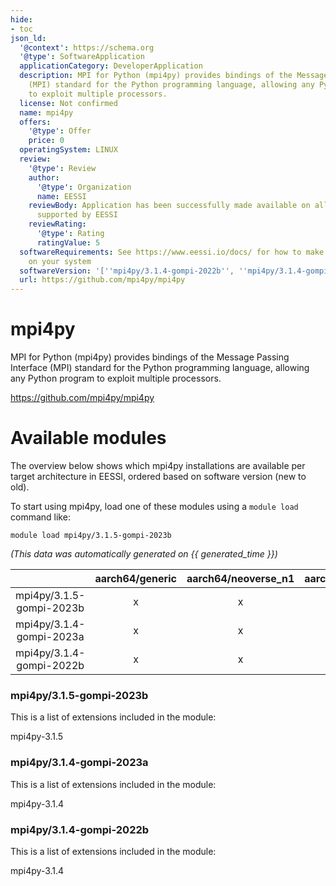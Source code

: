 ```yaml
---
hide:
- toc
json_ld:
  '@context': https://schema.org
  '@type': SoftwareApplication
  applicationCategory: DeveloperApplication
  description: MPI for Python (mpi4py) provides bindings of the Message Passing Interface
    (MPI) standard for the Python programming language, allowing any Python program
    to exploit multiple processors.
  license: Not confirmed
  name: mpi4py
  offers:
    '@type': Offer
    price: 0
  operatingSystem: LINUX
  review:
    '@type': Review
    author:
      '@type': Organization
      name: EESSI
    reviewBody: Application has been successfully made available on all architectures
      supported by EESSI
    reviewRating:
      '@type': Rating
      ratingValue: 5
  softwareRequirements: See https://www.eessi.io/docs/ for how to make EESSI available
    on your system
  softwareVersion: '[''mpi4py/3.1.4-gompi-2022b'', ''mpi4py/3.1.4-gompi-2023a'', ''mpi4py/3.1.5-gompi-2023b'']'
  url: https://github.com/mpi4py/mpi4py
---
```


mpi4py
======


MPI for Python (mpi4py) provides bindings of the Message Passing Interface (MPI) standard for the Python programming language, allowing any Python program to exploit multiple processors.

https://github.com/mpi4py/mpi4py
# Available modules


The overview below shows which mpi4py installations are available per target architecture in EESSI, ordered based on software version (new to old).

To start using mpi4py, load one of these modules using a `module load` command like:

```shell
module load mpi4py/3.1.5-gompi-2023b
```

*(This data was automatically generated on {{ generated_time }})*  

| |aarch64/generic|aarch64/neoverse_n1|aarch64/neoverse_v1|aarch64/nvidia/grace|x86_64/generic|x86_64/amd/zen2|x86_64/amd/zen3|x86_64/amd/zen4|x86_64/intel/cascadelake|x86_64/intel/haswell|x86_64/intel/icelake|x86_64/intel/sapphirerapids|x86_64/intel/skylake_avx512|
| :---: | :---: | :---: | :---: | :---: | :---: | :---: | :---: | :---: | :---: | :---: | :---: | :---: | :---: |
|mpi4py/3.1.5-gompi-2023b|x|x|x|x|x|x|x|x|x|x|x|x|x|
|mpi4py/3.1.4-gompi-2023a|x|x|x|x|x|x|x|x|x|x|x|x|x|
|mpi4py/3.1.4-gompi-2022b|x|x|x|x|x|x|x|x|x|x|x|x|x|


### mpi4py/3.1.5-gompi-2023b

This is a list of extensions included in the module:

mpi4py-3.1.5

### mpi4py/3.1.4-gompi-2023a

This is a list of extensions included in the module:

mpi4py-3.1.4

### mpi4py/3.1.4-gompi-2022b

This is a list of extensions included in the module:

mpi4py-3.1.4